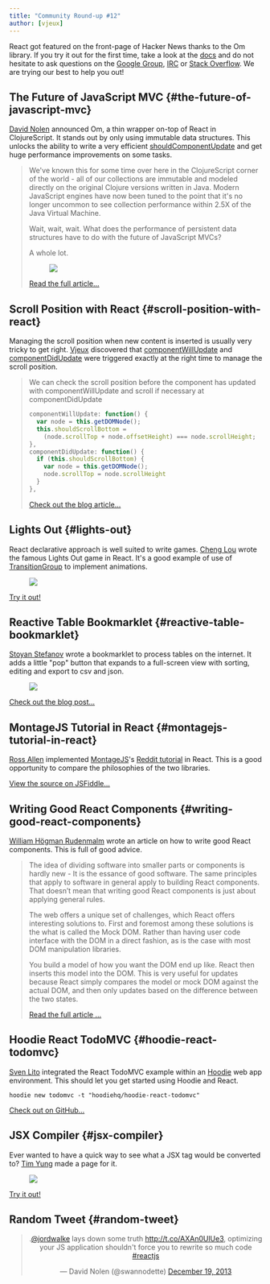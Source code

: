 ```yaml
---
title: "Community Round-up #12"
author: [vjeux]
---
```


React got featured on the front-page of Hacker News thanks to the Om library. If you try it out for the first time, take a look at the [docs](/docs/getting-started.html) and do not hesitate to ask questions on the [Google Group](https://groups.google.com/group/reactjs), [IRC](irc://chat.freenode.net/reactjs) or [Stack Overflow](http://stackoverflow.com/questions/tagged/reactjs). We are trying our best to help you out!

## The Future of JavaScript MVC {#the-future-of-javascript-mvc}

[David Nolen](https://swannodette.github.io/) announced Om, a thin wrapper on-top of React in ClojureScript. It stands out by only using immutable data structures. This unlocks the ability to write a very efficient [shouldComponentUpdate](/docs/component-specs.html#updating-shouldcomponentupdate) and get huge performance improvements on some tasks.

> We've known this for some time over here in the ClojureScript corner of the world - all of our collections are immutable and modeled directly on the original Clojure versions written in Java. Modern JavaScript engines have now been tuned to the point that it's no longer uncommon to see collection performance within 2.5X of the Java Virtual Machine.
>
> Wait, wait, wait. What does the performance of persistent data structures have to do with the future of JavaScript MVCs?
>
> A whole lot.
> <figure><a href="https://swannodette.github.io/2013/12/17/the-future-of-javascript-mvcs/"><img src="../images/blog/om-backbone.png" /></a></figure>
>
> [Read the full article...](https://swannodette.github.io/2013/12/17/the-future-of-javascript-mvcs/)



## Scroll Position with React {#scroll-position-with-react}

Managing the scroll position when new content is inserted is usually very tricky to get right. [Vjeux](http://blog.vjeux.com/) discovered that [componentWillUpdate](/docs/component-specs.html#updating-componentwillupdate) and [componentDidUpdate](/docs/component-specs.html#updating-componentdidupdate) were triggered exactly at the right time to manage the scroll position.

> We can check the scroll position before the component has updated with componentWillUpdate and scroll if necessary at componentDidUpdate
>
> ```js
> componentWillUpdate: function() {
>   var node = this.getDOMNode();
>   this.shouldScrollBottom =
>     (node.scrollTop + node.offsetHeight) === node.scrollHeight;
> },
> componentDidUpdate: function() {
>   if (this.shouldScrollBottom) {
>     var node = this.getDOMNode();
>     node.scrollTop = node.scrollHeight
>   }
> },
> ```
>
> [Check out the blog article...](http://blog.vjeux.com/2013/javascript/scroll-position-with-react.html)


## Lights Out {#lights-out}

React declarative approach is well suited to write games. [Cheng Lou](https://github.com/chenglou) wrote the famous Lights Out game in React. It's a good example of use of [TransitionGroup](/docs/animation.html) to implement animations.
<figure><a href="https://chenglou.github.io/react-lights-out/"><img src="../images/blog/lights-out.png" /></a></figure>

[Try it out!](https://chenglou.github.io/react-lights-out/)


## Reactive Table Bookmarklet {#reactive-table-bookmarklet}

[Stoyan Stefanov](http://www.phpied.com/) wrote a bookmarklet to process tables on the internet. It adds a little "pop" button that expands to a full-screen view with sorting, editing and export to csv and json.
<figure><a href="http://www.phpied.com/reactivetable-bookmarklet/"><img src="../images/blog/reactive-bookmarklet.png" /></a></figure>

[Check out the blog post...](http://www.phpied.com/reactivetable-bookmarklet/)


## MontageJS Tutorial in React {#montagejs-tutorial-in-react}

[Ross Allen](https://twitter.com/ssorallen) implemented [MontageJS](http://montagejs.org/)'s [Reddit tutorial](http://montagejs.org/docs/tutorial-reddit-client-with-montagejs.html) in React. This is a good opportunity to compare the philosophies of the two libraries.

[View the source on JSFiddle...](https://jsfiddle.net/ssorallen/fEsYt/)

## Writing Good React Components {#writing-good-react-components}

[William Högman Rudenmalm](http://blog.whn.se/) wrote an article on how to write good React components. This is full of good advice.

> The idea of dividing software into smaller parts or components is hardly new - It is the essance of good software. The same principles that apply to software in general apply to building React components. That doesn’t mean that writing good React components is just about applying general rules.
>
> The web offers a unique set of challenges, which React offers interesting solutions to. First and foremost among these solutions is the what is called the Mock DOM. Rather than having user code interface with the DOM in a direct fashion, as is the case with most DOM manipulation libraries.
>
> You build a model of how you want the DOM end up like. React then inserts this model into the DOM. This is very useful for updates because React simply compares the model or mock DOM against the actual DOM, and then only updates based on the difference between the two states.
>
> [Read the full article ...](http://blog.whn.se/post/69621609605/writing-good-react-components)


## Hoodie React TodoMVC {#hoodie-react-todomvc}

[Sven Lito](http://svenlito.com/) integrated the React TodoMVC example within an [Hoodie](http://hood.ie/) web app environment. This should let you get started using Hoodie and React.

```
hoodie new todomvc -t "hoodiehq/hoodie-react-todomvc"
```

[Check out on GitHub...](https://github.com/hoodiehq/hoodie-react-todomvc)

## JSX Compiler {#jsx-compiler}

Ever wanted to have a quick way to see what a JSX tag would be converted to? [Tim Yung](http://www.yungsters.com/) made a page for it.
<figure><a href="/react/jsx-compiler.html"><img src="../images/blog/jsx-compiler.png" /></a></figure>

[Try it out!](/jsx-compiler.html)



## Random Tweet {#random-tweet}

<center><blockquote class="twitter-tweet" lang="en"><p>.<a href="https://twitter.com/jordwalke">@jordwalke</a> lays down some truth <a href="http://t.co/AXAn0UlUe3">http://t.co/AXAn0UlUe3</a>, optimizing your JS application shouldn&#39;t force you to rewrite so much code <a href="https://twitter.com/search?q=%23reactjs&amp;src=hash">#reactjs</a></p>&mdash; David Nolen (@swannodette) <a href="https://twitter.com/swannodette/statuses/413780079249215488">December 19, 2013</a></blockquote></center>
